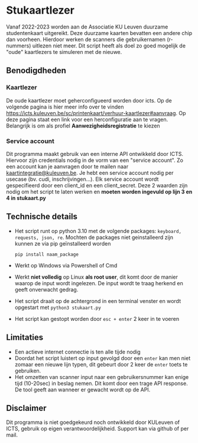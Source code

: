 # Stukaartlezer
Vanaf 2022-2023 worden aan de Associatie KU Leuven duurzame studentenkaart
uitgereikt. Deze duurzame kaarten bevatten een andere chip dan voorheen. Hierdoor werken de scanners die gebruikernamen (r-nummers) uitlezen niet meer. Dit script heeft als doel zo goed mogelijk de "oude" kaartlezers te simuleren met de nieuwe.

## Benodigdheden

### Kaartlezer

De oude kaartlezer moet geherconfigueerd worden door icts. Op de volgende pagina is hier meer info over te vinden https://icts.kuleuven.be/sc/printenkaart/verhuur-kaartlezer#aanvraag. Op deze pagina staat een link voor een herconfiguratie aan te vragen. Belangrijk is om als profiel **Aanwezigheidsregistratie** te kiezen

### Service account

Dit programma maakt gebruik van een interne API ontwikkeld door ICTS. Hiervoor zijn credentials nodig in de vorm van een "service account". Zo een account kan je aanvragen door te mailen naar [kaartintegratie@kuleuven.be](mailto:kaartintegratie@kuleuven.be). Je hebt een service account nodig per usecase (bv. cudi, inschrijvingen...).
Elk service account wordt gespecifieerd door een client_id en een client_secret. Deze 2 waarden zijn nodig om het script te laten werken en **moeten worden ingevuld op lijn 3 en 4 in stukaart.py**

## Technische details

- Het script runt op python 3.10 met de volgende packages: `keyboard, requests, json, re`. Mochten de packages niet geinstalleerd zijn kunnen ze via pip geïnstalleerd worden

	`pip install naam_package`

- Werkt op Windows via Powershell of Cmd

- Werkt **niet volledig** op Linux **als root user**, dit komt door de manier waarop de input wordt ingelezen. De input wordt te traag herkend en geeft onverwacht gedrag.

- Het script draait op de achtergrond in een terminal venster en wordt opgestart met `python3 stukaart.py`
- Het script kan gestopt worden door `esc + enter` 2 keer in te voeren

## Limitaties

- Een actieve internet connectie is ten alle tijde nodig
- Doordat het script luistert op input gevolgd door een `enter` kan men niet zomaar een nieuwe lijn typen, dit gebeurt door 2 keer de `enter` toets te gebruiken.
- Het omzetten van scanner input naar een gebruikersnummer kan enige tijd (10-20sec) in beslag nemen. Dit komt door een trage API response. De tool geeft aan wanneer er gewacht wordt op de API. 

## Disclaimer

Dit programma is niet goedgekeurd noch ontwikkeld door KULeuven of ICTS, gebruik op eigen verantwoordelijkheid. Support kan via github of per mail.
